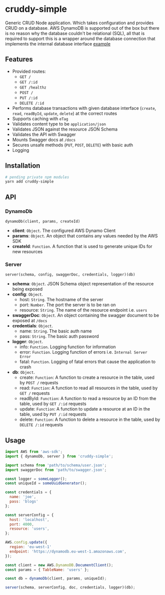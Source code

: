 # cruddy-simple

Generic CRUD Node application. Which takes configuration and provides CRUD on a database. AWS DynamoDB is supported out of the box but there is no reason why the database couldn't be relational (SQL), all that is required to support this is a wrapper around the database connection that implements the internal database interface [example](https://github.com/photobox/cruddy-simple/blob/master/src/persistence/inMemoryDb/index.js)

## Features

 - Provided routes:
   * `GET /`
   * `GET /:id`
   * `GET /healthz`
   * `POST /`
   * `PUT /:id`
   * `DELETE /:id`
 - Performs database transactions with given database interface (`create`, `read`, `readById`, `update`, `delete`) at the correct routes
 - Supports caching with `eTag`
 - Validates content type to be `application/json`
 - Validates JSON against the resource JSON Schema
 - Validates the API with Swagger
 - Mounts Swagger docs at `/docs`
 - Secures unsafe methods (`PUT`, `POST`, `DELETE`) with basic auth
 - Logging

## Installation

```sh
# pending private npm modules
yarn add cruddy-simple
```

## API

### DynamoDb

`dynamoDb(client, params, createId)`

 - **client**: `Object`. The configured AWS Dynamo Client
 - **params**: `Object`. An object that contains any values needed by the AWS SDK
 - **createId**: `Function`. A function that is used to generate unique IDs for new resources

### Server

`server(schema, config, swaggerDoc, credentials, logger)(db)`

 - **schema**: `Object`. JSON Schema object representation of the resource being exposed
 - **config**: `Object`.
   * host: `String`. The hostname of the server
   * port: `Number`. The port the server is to be ran on
   * resource: `String`. The name of the resource endpoint i.e. `users`
 - **swaggerDoc**: `Object`. An object containing the swagger document to be exposed at `/docs`
 - **credentials**: `Object`.
   * name: `String`. The basic auth name
   * pass: `String`. The basic auth password
 - **logger**: `Object`.
   * info: `Function`. Logging function for information
   * error: `Function`. Logging function of errors i.e. `Internal Server Error`
   * fatal: `Function`. Logging of fatal errors that cause the application to crash
 - **db**: `Object`.
   * create: `Function`: A function to create a resource in the table, used by `POST /` requests
   * read: `Function`: A function to read all resources in the table, used by `GET /` requests
   * readById: `Function`: A function to read a resource by an ID from the table, used by `GET /:id` requests
   * update: `Function`: A function to update a resource at an ID in the table, used by `PUT /:id` requests
   * delete: `Function`: A function to delete a resource in the table, used by `DELETE /:id` requests

## Usage

```js
import AWS from 'aws-sdk';
import { dynamoDb, server } from 'cruddy-simple';

import schema from 'path/to/schema/user.json';
import swaggerDoc from 'path/to/swagger.json';

const logger = someLogger();
const uniqueId = someUuidGenerator();

const credentials = {
  name: 'joe',
  pass: 'blogs'
};

const serverConfig = {
  host: 'localhost',
  port: 4000,
  resource: 'users',
};

AWS.config.update({
  region: 'eu-west-1'
  endpoint: 'https://dynamodb.eu-west-1.amazonaws.com',
});

const client = new AWS.DynamoDB.DocumentClient();
const params = { TableName: 'users' };

const db = dynamoDb(client, params, uniqueId);

server(schema, serverConfig, doc, credentials, logger)(db);
```
